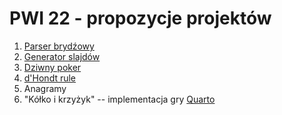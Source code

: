 # PWI 22 - propozycje projektów


1. [Parser brydźowy](bridge/bridge.md)
2. [Generator slajdów](bridge/beamer.md)
3. [Dziwny poker](bridge/poker.md)
4. [d'Hondt rule](bridge/dhondt.md)
5. Anagramy
6. "Kółko i krzyżyk" -- implementacja gry [Quarto](https://en.wikipedia.org/wiki/Quarto_(board_game))
